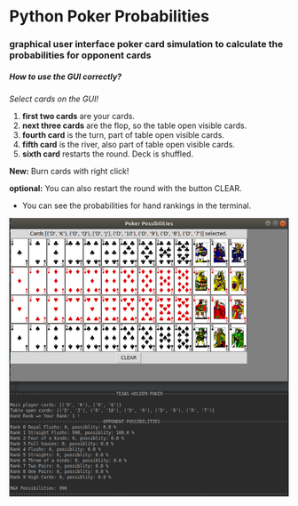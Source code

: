 # Python Poker Probabilities
### graphical user interface poker card simulation to calculate the probabilities for opponent cards
##### How to use the GUI correctly?
*Select cards on the GUI!*
1. **first two cards** are your cards.
2. **next three cards** are the flop, so the table open visible cards. 
3. **fourth card** is the turn, part of table open visible cards.
4. **fifth card** is the river, also part of table open visible cards.
5. **sixth card** restarts the round. Deck is shuffled.

**New:**
Burn cards with right click!

**optional:** You can also restart the round with the button CLEAR.

* You can see the probabilities for hand rankings in the terminal.

![alt text](https://raw.githubusercontent.com/Chralt98/python-poker/master/screenshot_gui.png)